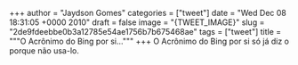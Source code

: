 
+++
author = "Jaydson Gomes"
categories = ["tweet"]
date = "Wed Dec 08 18:31:05 +0000 2010"
draft = false
image = "{TWEET_IMAGE}"
slug = "2de9fdeebbe0b3a12785e54ae1756b7b675468ae"
tags = ["tweet"]
title = """O Acrônimo do Bing por si..."""
+++
O Acrônimo do Bing por si só já diz o porque não usa-lo.
